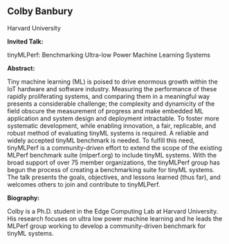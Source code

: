 ## Colby Banbury

Harvard University

**Invited Talk:**

tinyMLPerf: Benchmarking Ultra-low Power Machine Learning Systems

**Abstract:**

Tiny machine learning (ML) is poised to drive enormous growth within the IoT hardware and software industry. Measuring the performance of these rapidly proliferating systems, and comparing them in a meaningful way presents a considerable challenge; the complexity and dynamicity of the field obscure the measurement of progress and make embedded ML application and system design and deployment intractable. To foster more systematic development, while enabling innovation, a fair, replicable, and robust method of evaluating tinyML systems is required. A reliable and widely accepted tinyML benchmark is needed. To fulfill this need, tinyMLPerf is a community-driven effort to extend the scope of the existing MLPerf benchmark suite (mlperf.org) to include tinyML systems. With the broad support of over 75 member organizations, the tinyMLPerf group has begun the process of creating a benchmarking suite for tinyML systems. The talk presents the goals, objectives, and lessons learned (thus far), and welcomes others to join and contribute to tinyMLPerf.

**Biography:**

Colby is a Ph.D. student in the Edge Computing Lab at Harvard University. His research focuses on ultra low power machine learning and he leads the MLPerf group working to develop a community-driven benchmark for tinyML systems.
 
